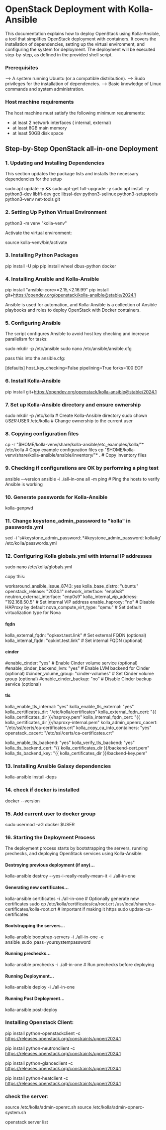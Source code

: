 # OpenStack Deployment with Kolla-Ansible

This documentation explains how to deploy OpenStack using Kolla-Ansible, a tool that simplifies OpenStack deployment with containers. It covers the installation of dependencies, setting up the virtual environment, and configuring the system for deployment. The deployment will be executed step-by-step, as defined in the provided shell script.

### Prerequisites

--> A system running Ubuntu (or a compatible distribution).
--> Sudo privileges for the installation of dependencies.
--> Basic knowledge of Linux commands and system administration.


### Host machine requirements

The host machine must satisfy the following minimum requirements:

   -  at least 2 network interfaces ( internal, external)
   -  at least 8GB main memory
   -  at least 50GB disk space


## Step-by-Step OpenStack all-in-one Deployment

### 1. Updating and Installing Dependencies

This section updates the package lists and installs the necessary dependencies for the setup

sudo apt update -y && sudo apt-get full-upgrade -y
sudo apt install -y python3-dev libffi-dev gcc libssl-dev python3-selinux python3-setuptools python3-venv net-tools git



### 2. Setting Up Python Virtual Environment

python3 -m venv "kolla-venv"

Activate the virtual environment:

source kolla-venv/bin/activate

### 3. Installing Python Packages

pip install -U pip
pip install wheel dbus-python docker

### 4. Installing Ansible and Kolla-Ansible

pip install "ansible-core>=2.15,<2.16.99"
pip install git+https://opendev.org/openstack/kolla-ansible@stable/2024.1

Ansible is used for automation, and Kolla-Ansible is a collection of Ansible playbooks and roles to deploy OpenStack with Docker containers.

### 5. Configuring Ansible

The script configures Ansible to avoid host key checking and increase parallelism for tasks:

sudo mkdir -p /etc/ansible
sudo nano /etc/ansible/ansible.cfg

pass this into the ansible.cfg:

[defaults]
host_key_checking=False
pipelining=True
forks=100
EOF


### 6. Install Kolla-Ansible

pip install git+https://opendev.org/openstack/kolla-ansible@stable/2024.1

### 7. Set up Kolla-Ansible directory and ensure ownership

sudo mkdir -p /etc/kolla  # Create Kolla-Ansible directory
sudo chown $USER:$USER /etc/kolla  # Change ownership to the current user

### 8. Copying configuration files 

cp -r "$HOME/kolla-venv/share/kolla-ansible/etc_examples/kolla/"* /etc/kolla  # Copy example configuration files
cp "$HOME/kolla-venv/share/kolla-ansible/ansible/inventory/"* .  # Copy inventory files


### 9. Checking if configurations are OK by performing a ping test

ansible --version
ansible -i ./all-in-one all -m ping  # Ping the hosts to verify Ansible is working


### 10. Generate passwords for Kolla-Ansible

kolla-genpwd

### 11. Change keystone_admin_password to "kolla" in passwords.yml

sed -i 's#keystone_admin_password:.*#keystone_admin_password: kolla#g' /etc/kolla/passwords.yml 


### 12. Configuring Kolla globals.yml with internal IP addresses

sudo nano /etc/kolla/globals.yml

copy this:

workaround_ansible_issue_8743: yes
kolla_base_distro: "ubuntu"
openstack_release: "2024.1"
network_interface: "enp0s8"
neutron_external_interface: "enp0s9"
kolla_internal_vip_address: "192.168.50.5"  # Set internal VIP address
enable_haproxy: "no"  # Disable HAProxy by default
nova_compute_virt_type: "qemu"  # Set default virtualization type for Nova

#### fqdn
kolla_external_fqdn: "opkext.test.link"  # Set external FQDN (optional)
kolla_internal_fqdn: "opkint.test.link"  # Set internal FQDN (optional)

#### cinder
#enable_cinder: "yes"  # Enable Cinder volume service (optional)
#enable_cinder_backend_lvm: "yes"  # Enable LVM backend for Cinder (optional)
#cinder_volume_group: "cinder-volumes"  # Set Cinder volume group (optional)
#enable_cinder_backup: "no"  # Disable Cinder backup service (optional)

#### tls 
kolla_enable_tls_internal: "yes"
kolla_enable_tls_external: "yes"
kolla_certificates_dir: "/etc/kolla/certificates"
kolla_external_fqdn_cert: "{{ kolla_certificates_dir }}/haproxy.pem"
kolla_internal_fqdn_cert: "{{ kolla_certificates_dir }}/haproxy-internal.pem"
kolla_admin_openrc_cacert: "/etc/ssl/certs/ca-certificates.crt"
kolla_copy_ca_into_containers: "yes"
openstack_cacert: "/etc/ssl/certs/ca-certificates.crt"


kolla_enable_tls_backend: "yes"
kolla_verify_tls_backend: "yes"
kolla_tls_backend_cert: "{{ kolla_certificates_dir }}/backend-cert.pem"
kolla_tls_backend_key: "{{ kolla_certificates_dir }}/backend-key.pem"


### 13. Installing Ansible Galaxy dependencies

kolla-ansible install-deps

### 14. check if docker is installed 

docker --version

### 15. Add current user to docker group 

sudo usermod -aG docker $USER


### 16. Starting the Deployment Process

The deployment process starts by bootstrapping the servers, running prechecks, and deploying OpenStack services using Kolla-Ansible:

#### Destroying previous deployment (if any)...

kolla-ansible destroy --yes-i-really-really-mean-it -i ./all-in-one


#### Generating new certificates...

kolla-ansible certificates -i ./all-in-one  # Optionally generate new certificates
sudo cp /etc/kolla/certificates/ca/root.crt /usr/local/share/ca-certificates/kolla-root.crt # important if making it https
sudo update-ca-certificates

#### Bootstrapping the servers...

kolla-ansible bootstrap-servers -i ./all-in-one -e ansible_sudo_pass=yoursystempassword

#### Running prechecks...

kolla-ansible prechecks -i ./all-in-one  # Run prechecks before deploying


####  Running Deployment...

kolla-ansible deploy -i ./all-in-one

#### Running Post Deployment...

kolla-ansible post-deploy


### Installing Openstack Client:

pip install python-openstackclient -c https://releases.openstack.org/constraints/upper/2024.1

pip install python-neutronclient -c https://releases.openstack.org/constraints/upper/2024.1

pip install python-glanceclient -c https://releases.openstack.org/constraints/upper/2024.1

pip install python-heatclient -c https://releases.openstack.org/constraints/upper/2024.1



### check the server:

source /etc/kolla/admin-openrc.sh
source /etc/kolla/admin-opnerc-system.sh

openstack server list
